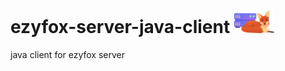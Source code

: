 # ezyfox-server-java-client <img src="https://github.com/youngmonkeys/ezyfox-server/blob/master/logo.png" width="64" />
java client for ezyfox server